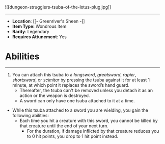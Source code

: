 ![[dungeon-strugglers-tsuba-of-the-lotus-plug.jpg]]
 
---
- **Location**: [[- Greenriver's Sheen -]]
- **Item Type**: Wondrous Item
- **Rarity**: Legendary
- **Requires Attunement**: Yes

# Abilities
---
1. You can attach this tsuba to a *longsword*, *greatsword*, *rapier*, *shortsword*, or *scimitar* by pressing the tsuba against it for at least 1 minute, at which point it replaces the sword’s hand guard. 
	- Thereafter, the tsuba can't be removed unless you detach it as an action or the weapon is destroyed. 
	- A sword can only have one tsuba attached to it at a time.  
-  While this tsuba attached to a sword you are wielding, you gain the following abilities:  
	- Each time you hit a creature with this sword, you cannot be killed by that creature until the end of your next turn. 
		- For the duration, if damage inflicted by that creature reduces you to 0 hit points, you drop to 1 hit point instead.